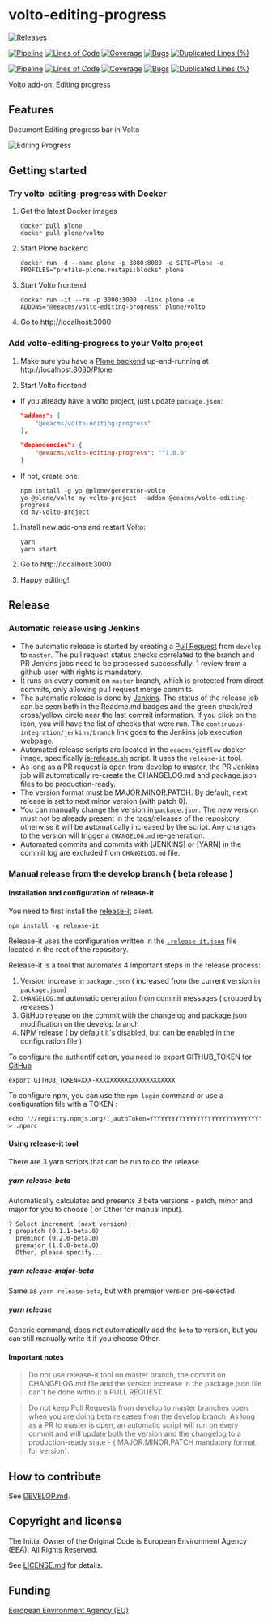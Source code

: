 # volto-editing-progress

[![Releases](https://img.shields.io/github/v/release/eea/volto-editing-progress)](https://github.com/eea/volto-editing-progress/releases)

[![Pipeline](https://ci.eionet.europa.eu/buildStatus/icon?job=volto-addons%2Fvolto-editing-progress%2Fmaster&subject=master)](https://ci.eionet.europa.eu/view/Github/job/volto-addons/job/volto-editing-progress/job/master/display/redirect)
[![Lines of Code](https://sonarqube.eea.europa.eu/api/project_badges/measure?project=volto-editing-progress-master&metric=ncloc)](https://sonarqube.eea.europa.eu/dashboard?id=volto-editing-progress-master)
[![Coverage](https://sonarqube.eea.europa.eu/api/project_badges/measure?project=volto-editing-progress-master&metric=coverage)](https://sonarqube.eea.europa.eu/dashboard?id=volto-editing-progress-master)
[![Bugs](https://sonarqube.eea.europa.eu/api/project_badges/measure?project=volto-editing-progress-master&metric=bugs)](https://sonarqube.eea.europa.eu/dashboard?id=volto-editing-progress-master)
[![Duplicated Lines (%)](https://sonarqube.eea.europa.eu/api/project_badges/measure?project=volto-editing-progress-master&metric=duplicated_lines_density)](https://sonarqube.eea.europa.eu/dashboard?id=volto-editing-progress-master)

[![Pipeline](https://ci.eionet.europa.eu/buildStatus/icon?job=volto-addons%2Fvolto-editing-progress%2Fdevelop&subject=develop)](https://ci.eionet.europa.eu/view/Github/job/volto-addons/job/volto-editing-progress/job/develop/display/redirect)
[![Lines of Code](https://sonarqube.eea.europa.eu/api/project_badges/measure?project=volto-editing-progress-develop&metric=ncloc)](https://sonarqube.eea.europa.eu/dashboard?id=volto-editing-progress-develop)
[![Coverage](https://sonarqube.eea.europa.eu/api/project_badges/measure?project=volto-editing-progress-develop&metric=coverage)](https://sonarqube.eea.europa.eu/dashboard?id=volto-editing-progress-develop)
[![Bugs](https://sonarqube.eea.europa.eu/api/project_badges/measure?project=volto-editing-progress-develop&metric=bugs)](https://sonarqube.eea.europa.eu/dashboard?id=volto-editing-progress-develop)
[![Duplicated Lines (%)](https://sonarqube.eea.europa.eu/api/project_badges/measure?project=volto-editing-progress-develop&metric=duplicated_lines_density)](https://sonarqube.eea.europa.eu/dashboard?id=volto-editing-progress-develop)

[Volto](https://github.com/plone/volto) add-on: Editing progress

## Features

Document Editing progress bar in Volto

![Editing Progress](./docs/volto-editing-progress.gif)

## Getting started

### Try volto-editing-progress with Docker

1. Get the latest Docker images

   ```
   docker pull plone
   docker pull plone/volto
   ```

1. Start Plone backend

   ```
   docker run -d --name plone -p 8080:8080 -e SITE=Plone -e PROFILES="profile-plone.restapi:blocks" plone
   ```

1. Start Volto frontend

   ```
   docker run -it --rm -p 3000:3000 --link plone -e ADDONS="@eeacms/volto-editing-progress" plone/volto
   ```

1. Go to http://localhost:3000

### Add volto-editing-progress to your Volto project

1. Make sure you have a [Plone backend](https://plone.org/download) up-and-running at http://localhost:8080/Plone

1. Start Volto frontend

- If you already have a volto project, just update `package.json`:

  ```JSON
  "addons": [
      "@eeacms/volto-editing-progress"
  ],

  "dependencies": {
      "@eeacms/volto-editing-progress": "^1.0.0"
  }
  ```

- If not, create one:

  ```
  npm install -g yo @plone/generator-volto
  yo @plone/volto my-volto-project --addon @eeacms/volto-editing-progress
  cd my-volto-project
  ```

1. Install new add-ons and restart Volto:

   ```
   yarn
   yarn start
   ```

1. Go to http://localhost:3000

1. Happy editing!

## Release

### Automatic release using Jenkins

- The automatic release is started by creating a [Pull Request](../../compare/master...develop) from `develop` to `master`. The pull request status checks correlated to the branch and PR Jenkins jobs need to be processed successfully. 1 review from a github user with rights is mandatory.
- It runs on every commit on `master` branch, which is protected from direct commits, only allowing pull request merge commits.
- The automatic release is done by [Jenkins](https://ci.eionet.europa.eu). The status of the release job can be seen both in the Readme.md badges and the green check/red cross/yellow circle near the last commit information. If you click on the icon, you will have the list of checks that were run. The `continuous-integration/jenkins/branch` link goes to the Jenkins job execution webpage.
- Automated release scripts are located in the `eeacms/gitflow` docker image, specifically [js-release.sh](https://github.com/eea/eea.docker.gitflow/blob/master/src/js-release.sh) script. It uses the `release-it` tool.
- As long as a PR request is open from develop to master, the PR Jenkins job will automatically re-create the CHANGELOG.md and package.json files to be production-ready.
- The version format must be MAJOR.MINOR.PATCH. By default, next release is set to next minor version (with patch 0).
- You can manually change the version in `package.json`. The new version must not be already present in the tags/releases of the repository, otherwise it will be automatically increased by the script. Any changes to the version will trigger a `CHANGELOG.md` re-generation.
- Automated commits and commits with [JENKINS] or [YARN] in the commit log are excluded from `CHANGELOG.md` file.

### Manual release from the develop branch ( beta release )

#### Installation and configuration of release-it

You need to first install the [release-it](https://github.com/release-it/release-it) client.

```
npm install -g release-it
```

Release-it uses the configuration written in the [`.release-it.json`](./.release-it.json) file located in the root of the repository.

Release-it is a tool that automates 4 important steps in the release process:

1. Version increase in `package.json` ( increased from the current version in `package.json`)
2. `CHANGELOG.md` automatic generation from commit messages ( grouped by releases )
3. GitHub release on the commit with the changelog and package.json modification on the develop branch
4. NPM release ( by default it's disabled, but can be enabled in the configuration file )

To configure the authentification, you need to export GITHUB_TOKEN for [GitHub](https://github.com/settings/tokens)

```
export GITHUB_TOKEN=XXX-XXXXXXXXXXXXXXXXXXXXXX
```

To configure npm, you can use the `npm login` command or use a configuration file with a TOKEN :

```
echo "//registry.npmjs.org/:_authToken=YYYYYYYYYYYYYYYYYYYYYYYYYYYYYY" > .npmrc
```

#### Using release-it tool

There are 3 yarn scripts that can be run to do the release

##### yarn release-beta

Automatically calculates and presents 3 beta versions - patch, minor and major for you to choose ( or Other for manual input).

```
? Select increment (next version):
❯ prepatch (0.1.1-beta.0)
  preminor (0.2.0-beta.0)
  premajor (1.0.0-beta.0)
  Other, please specify...
```

##### yarn release-major-beta

Same as `yarn release-beta`, but with premajor version pre-selected.

##### yarn release

Generic command, does not automatically add the `beta` to version, but you can still manually write it if you choose Other.

#### Important notes

> Do not use release-it tool on master branch, the commit on CHANGELOG.md file and the version increase in the package.json file can't be done without a PULL REQUEST.

> Do not keep Pull Requests from develop to master branches open when you are doing beta releases from the develop branch. As long as a PR to master is open, an automatic script will run on every commit and will update both the version and the changelog to a production-ready state - ( MAJOR.MINOR.PATCH mandatory format for version).

## How to contribute

See [DEVELOP.md](https://github.com/eea/volto-editing-progress/blob/master/DEVELOP.md).

## Copyright and license

The Initial Owner of the Original Code is European Environment Agency (EEA).
All Rights Reserved.

See [LICENSE.md](https://github.com/eea/volto-editing-progress/blob/master/LICENSE.md) for details.

## Funding

[European Environment Agency (EU)](http://eea.europa.eu)
